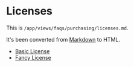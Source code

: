 # Licenses

This is `/app/views/faqs/purchasing/licenses.md`.

It's been converted from [Markdown](http://daringfireball.net/projects/markdown/) to HTML.

* [Basic License](/faqs/purchasing/licenses/basic)
* [Fancy License](/faqs/purchasing/licenses/fancy)
